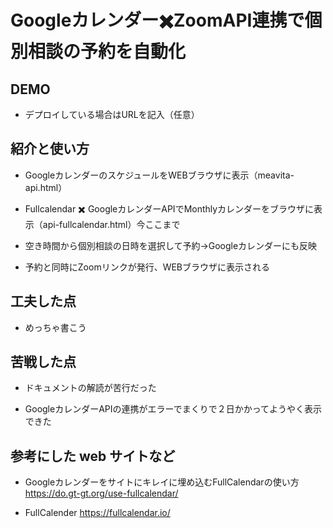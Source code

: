 # Googleカレンダー✖️ZoomAPI連携で個別相談の予約を自動化

## DEMO

  - デプロイしている場合はURLを記入（任意）

## 紹介と使い方

  - GoogleカレンダーのスケジュールをWEBブラウザに表示（meavita-api.html）

  - Fullcalendar ✖️ GoogleカレンダーAPIでMonthlyカレンダーをブラウザに表示（api-fullcalendar.html）今ここまで

  - 空き時間から個別相談の日時を選択して予約→Googleカレンダーにも反映

  - 予約と同時にZoomリンクが発行、WEBブラウザに表示される

## 工夫した点

  - めっちゃ書こう

## 苦戦した点

  - ドキュメントの解読が苦行だった
  
  - GoogleカレンダーAPIの連携がエラーでまくりで２日かかってようやく表示できた

## 参考にした web サイトなど

  - Googleカレンダーをサイトにキレイに埋め込むFullCalendarの使い方
  https://do.gt-gt.org/use-fullcalendar/

  - FullCalender
  https://fullcalendar.io/